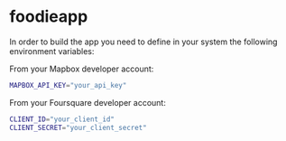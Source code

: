 # foodieapp

In order to build the app you need to define in your system the following environment variables:

From your Mapbox developer account:
```bash
MAPBOX_API_KEY="your_api_key"
```

From your Foursquare developer account:
```bash
CLIENT_ID="your_client_id"
CLIENT_SECRET="your_client_secret"
```
